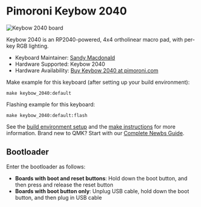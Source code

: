 # Pimoroni Keybow 2040

![Keybow 2040 board](https://i.imgur.com/WDGDOkb.jpeg)

Keybow 2040 is an RP2040-powered, 4x4 ortholinear macro pad, with per-key RGB lighting.

* Keyboard Maintainer: [Sandy Macdonald](https://github.com/sandyjmacdonald)
* Hardware Supported: Keybow 2040
* Hardware Availability: [Buy Keybow 2040 at pimoroni.com](https://shop.pimoroni.com/products/keybow-2040)

Make example for this keyboard (after setting up your build environment):

    make keybow_2040:default

Flashing example for this keyboard:

    make keybow_2040:default:flash

See the [build environment setup](https://docs.qmk.fm/#/getting_started_build_tools) and the [make instructions](https://docs.qmk.fm/#/getting_started_make_guide) for more information. Brand new to QMK? Start with our [Complete Newbs Guide](https://docs.qmk.fm/#/newbs).

## Bootloader

Enter the bootloader as follows:

* **Boards with boot and reset buttons**: Hold down the boot button, and then press and release the reset button
* **Boards with boot button only**: Unplug USB cable, hold down the boot button, and then plug in USB cable
